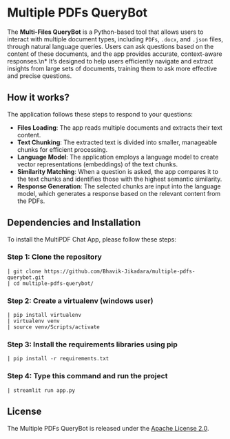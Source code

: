 # Multiple PDFs QueryBot

The **Multi-Files QueryBot** is a Python-based tool that allows users to interact with multiple document types, including `PDFs`, `.docx`, and `.json` files, through natural language queries. Users can ask questions based on the content of these documents, and the app provides accurate, context-aware responses.\n* It’s designed to help users efficiently navigate and extract insights from large sets of documents, training them to ask more effective and precise questions.

## How it works?

The application follows these steps to respond to your questions:

- **Files Loading**: The app reads multiple documents and extracts their text content.
- **Text Chunking**: The extracted text is divided into smaller, manageable chunks for efficient processing.
- **Language Model**: The application employs a language model to create vector representations (embeddings) of the text chunks.
- **Similarity Matching**: When a question is asked, the app compares it to the text chunks and identifies those with the highest semantic similarity.
- **Response Generation**: The selected chunks are input into the language model, which generates a response based on the relevant content from the PDFs.

## Dependencies and Installation

To install the MultiPDF Chat App, please follow these steps:

### Step 1: Clone the repository

    | git clone https://github.com/Bhavik-Jikadara/multiple-pdfs-querybot.git
    | cd multiple-pdfs-querybot/

### Step 2: Create a virtualenv (windows user)

    | pip install virtualenv
    | virtualenv venv
    | source venv/Scripts/activate

### Step 3: Install the requirements libraries using pip

    | pip install -r requirements.txt

### Step 4: Type this command and run the project

    | streamlit run app.py

## License

The Multiple PDFs QueryBot is released under the [Apache License 2.0](https://github.com/Bhavik-Jikadara/multiple-pdfs-querybot/blob/main/LICENSE).
